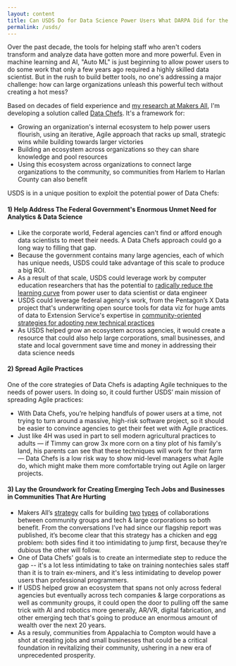 ```yaml
---
layout: content
title: Can USDS Do for Data Science Power Users What DARPA Did for the Internet?
permalink: /usds/
---
```


Over the past decade, the tools for helping staff who aren't coders transform and analyze data have gotten more and more powerful. Even in machine learning and AI, "Auto ML" is just beginning to allow power users to do some work that only a few years ago required a highly skilled data scientist.  But in the rush to build better tools, no one's addressing a major challenge: how can large organizations unleash this powerful tech without creating a hot mess? 

Based on decades of field experience and [my research at Makers All](https://toolkit.makersall.org), I'm developing a solution called [Data Chefs](/index.html). It's a framework for:

- Growing an organization's internal ecosystem to help power users flourish, using an iterative, Agile approach that racks up small, strategic wins while building towards larger victories
- Building an ecosystem across organizations so they can share knowledge and pool resources
- Using this ecosystem across organizations to connect large organizations to the community, so communities from Harlem to Harlan County can also benefit

USDS is in a unique position to exploit the potential power of Data Chefs: 

#### 1) Help Address The Federal Government's Enormous Unmet Need for Analytics & Data Science

-  Like the corporate world, Federal agencies can't find or afford enough data scientists to meet their needs.  A Data Chefs approach could go a long way to filling that gap.
- Because the government contains many large agencies, each of which has unique needs, USDS could take advantage of this scale to produce a big ROI.
- As a result of that scale, USDS could leverage work by computer education researchers that has the potential to [radically reduce the learning curve](https://toolkit.makersall.org/pages/30-smooth/30-evangelize-research.html) from power user to data scientist or data engineer
- USDS could leverage federal agency's work, from the Pentagon’s X Data project that's underwriting open source tools for data viz for huge amts of data to Extension Service's expertise in [community-oriented strategies for adopting new technical practices](https://toolkit.makersall.org/pages/10-intro/30-extension-citizenship-schools.html)
- As USDS helped grow an ecosystem across agencies, it would create a resource that could also help large corporations, small businesses, and state and local government save time and money in addressing their data science needs


#### 2) Spread Agile Practices

One of the core strategies of Data Chefs is adapting Agile techniques to the needs of power users. In doing so, it could further USDS’ main mission of spreading Agile practices:  

- With Data Chefs, you’re helping handfuls of power users at a time, not trying to turn around a massive, high-risk software project, so it should be easier to convince agencies to get their feet wet with Agile practices.
- Just like 4H was used in part to sell modern agricultural practices to adults — if Timmy can grow 3x more corn on a tiny plot of his family's land, his parents can see that these techniques will work for their farm — Data Chefs is a low risk way to show mid-level managers what Agile do, which might make them more comfortable trying out Agile on larger projects.

#### 3) Lay the Groundwork for Creating Emerging Tech Jobs and Businesses in Communities That Are Hurting

- Makers All’s [strategy](https://toolkit.makersall.org/pages/strategies.html) calls for building [two](https://toolkit.makersall.org/pages/30-smooth/10-culture-community-coding-UX.html) [types](https://toolkit.makersall.org/pages/50-support/10-community-support.html#explore-connecting-community-and-workplace-support) of collaborations between community groups and tech & large corporations so both benefit.   From the conversations I’ve had since our flagship report was published, it’s become clear that this strategy has a chicken and egg problem:  both sides find it too intimidating to jump first, because they’re dubious the other will follow. 
- One of Data Chefs' goals is to create an intermediate step to reduce the gap --  it's a lot less intimidating to take on training nontechies sales staff than it is to train ex-miners, and it's less intimidating to develop power users than professional programmers.
- If USDS helped grow an ecosystem that spans not only across federal agencies but eventually across tech companies & large corporations as well as community groups, it could open the door to pulling off the same trick with AI and robotics more generally, AR/VR, digital fabrication, and other emerging tech that's going to produce an enormous amount of wealth over the next 20 years.
-  As a resuly, communities from Appalachia to Compton would have a shot at creating jobs and small businesses that could be a critical foundation in revitalizing their community, ushering in a new era of unprecedented prosperity.
